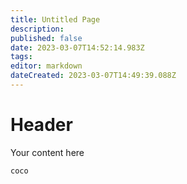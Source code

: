 ```yaml
---
title: Untitled Page
description: 
published: false
date: 2023-03-07T14:52:14.983Z
tags: 
editor: markdown
dateCreated: 2023-03-07T14:49:39.088Z
---
```


# Header
Your content here

`coco`